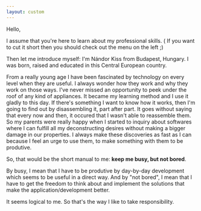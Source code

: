```yaml
---
layout: custom
---
```


Hello,

I assume that you're here to learn about my professional skills. ( If you want to cut it short then you should check out the menu on the left ;)

Then let me introduce myself: I'm Nándor Kiss from Budapest, Hungary. I was born, raised and educated in this Central European country.

From a really young age I have been fascinated by technology on every level when they are useful. I always wonder how they work and why they work on those ways.
I've never missed an opportunity to peek under the roof of any kind of appliances. It became my learning method and I use it gladly to this day.
If there's something I want to know how it works, then I'm going to find out by disassembling it, part after part.
It goes without saying that every now and then, it occured that I wasn't able to reassemble them.
So my parents were really happy when I started to inquiry about softwares where I can fulfill all my deconstructing desires without making a bigger damage in our properties.
I always make these discoveries as fast as I can because I feel an urge to use them, to make something with them to be produtive.

So, that would be the short manual to me: **keep me busy, but not bored**.

By busy, I mean that I have to be produtive by day-by-day development which seems to be useful in a direct way. And by "not bored", I mean that I have to get the freedom to think about and implement the solutions that make the application/development better.

It seems logical to me. So that's the way I like to take responsibility.
